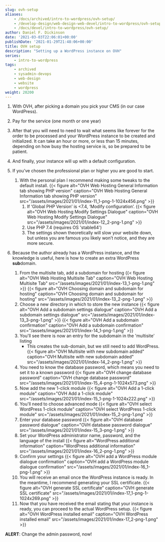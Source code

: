 ```yaml
---
slug: ovh-setup
aliases:
    - /docs/archived/intro-to-wordpress/ovh-setup/
    - /develop-design/web-design-web-devel/intro-to-wordpress/ovh-setup/
    - /docs/devel/intro-to-wordpress/ovh-setup/
author: Daniel F. Dickinson
date: '2021-03-03T22:06:01+00:00'
publishDate: '2021-01-29T21:48:06+00:00'
title: OVH setup
description: "Setting up a WordPress instance on OVH"
series:
    - intro-to-wordpress
tags:
    - archived
    - sysadmin-devops
    - web-design
    - website
    - wordpress
weight: 20200
---
```


1. With OVH, after picking a domain you pick your CMS (in our case WordPress).
2. Pay for the service (one month or one year)
3. After that you will need to need to wait what seems like forever for the order to be processed and your WordPress instance to be created and initialized. It can take an hour or more, or less than 15 minutes, depending on how busy the hosting service is, so be prepared to be patient.
4. And finally, your instance will up with a default configuration.
5. If you’ve chosen the professional plan or higher you are good to start.
   1. With the personal plan I recommend making some tweaks to the default install.
      {{< figure alt="OVH Web Hosting General Information tab showing PHP version" caption="OVH Web Hosting General Information tab showing PHP version" src="/assets/images/2021/01/index-11_1-png-1-1024x456.png" >}}
       1. If ‘Global PHP Version’ is <7.4, ‘Modify configuration’.
          {{< figure alt="OVH Web Hosting Modify Settings Dialogue" caption="OVH Web Hosting Modify Settings Dialogue" src="/assets/images/2021/01/index-12_2-png-1.png" >}}
       2. Use PHP 7.4 (requires OS 'stable64')
       3. The settings shown theoretically will slow your website down, but unless you are famous you likely won’t notice, and they are more secure.

6. Because the author already has a WordPress instance, and the knowledge is useful, here is how to create an extra WordPress **sub**domain.
   1. From the multisite tab, add a subdomain for hosting
      {{< figure alt="OVH Web Hosting Multisite Tab" caption="OVH Web Hosting Multisite Tab" src="/assets/images/2021/01/index-13_1-png-1.png" >}}
      {{< figure alt="OVH Choosing domain and subdomain for hosting" caption="OVH Choosing domain and subdomain for hosting" src="/assets/images/2021/01/index-13_2-png-1.png" >}}
   2. Choose a new directory in which to store the new instance
        {{< figure alt="OVH Add a subdomain settings dialogue" caption="OVH Add a subdomain settings dialogue" src="/assets/images/2021/01/index-13_3-png-1.png" >}}
        {{< figure alt="OVH Add a subdomain confirmation" caption="OVH Add a subdomain confirmation" src="/assets/images/2021/01/index-14_1-png-1.png" >}}
   3. You'll see there is now an entry for the subdomain in the 'multisite' listing
      * This creates the sub-domain, but we still need to add WordPress.
        {{< figure alt="OVH Multisite with new subdomain added" caption="OVH Multisite with new subdomain added" src="/assets/images/2021/01/index-14_2-png-1.png" >}}
   4. You need to know the database password, which means you need to set it to a known password
      {{< figure alt="OVH change database password" caption="OVH change database password" src="/assets/images/2021/01/index-15_4-png-1-1024x573.png" >}}
   5. Now add the new 1-click module
      {{< figure alt="OVH Add a 1-click module" caption="OVH Add a 1-click module" src="/assets/images/2021/01/index-15_1-png-1-1024x222.png" >}}
   6. You'll need to choose advanced mode
      {{< figure alt="OVH select WordPress 1-click module" caption="OVH select WordPress 1-click module" src="/assets/images/2021/01/index-15_2-png-1.png" >}}
   7. Enter your database password
         {{< figure alt="OVH database password dialogue" caption="OVH database password dialogue" src="/assets/images/2021/01/index-15_3-png-1.png" >}}
   8. Set your WordPress administrator name, password, and the language of the install
      {{< figure alt="WordPress additional information" caption="WordPress additional information" src="/assets/images/2021/01/index-16_2-png-1.png" >}}
   9. Confirm your settings
      {{< figure alt="OVH add a WordPress module dialogue confirmation" caption="OVH add a WordPress module dialogue confirmation" src="/assets/images/2021/01/index-16_1-png-1.png" >}}
   10. You will receive an email once the WordPress instance is ready. In the meantime, I recommend generating your SSL certificate.
      {{< figure alt="OVH generate SSL certificate" caption="OVH generate SSL certificate" src="/assets/images/2021/01/index-17_1-png-1-1024x269.png" >}}
   11. Now that you have received the email stating that your instance is ready, you can proceed to the actual WordPress setup.
      {{< figure alt="OVH WordPress installed email" caption="OVH WordPress installed email" src="/assets/images/2021/01/index-17_2-png-1.png" >}}

**ALERT**: Change the admin password, now!
